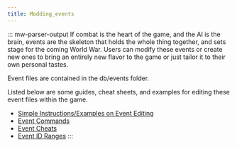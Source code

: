 ```yaml
---
title: Modding_events
---
```


::: mw-parser-output
If combat is the heart of the game, and the AI is the brain, events are
the skeleton that holds the whole thing together, and sets stage for the
coming World War. Users can modify these events or create new ones to
bring an entirely new flavor to the game or just tailor it to their own
personal tastes.

Event files are contained in the db/events folder.

Listed below are some guides, cheat sheets, and examples for editing
these event files within the game.

- [Simple Instructions/Examples on Event
  Editing](/wiki/Simple_Instructions/Examples_on_Event_Editing "Simple Instructions/Examples on Event Editing")
- [Event Commands](/wiki/Event_Commands "Event Commands")
- [Event Cheats](/wiki/Event_Cheats "Event Cheats")
- [Event ID Ranges](/wiki/Event_ID_Ranges "Event ID Ranges")
  :::

